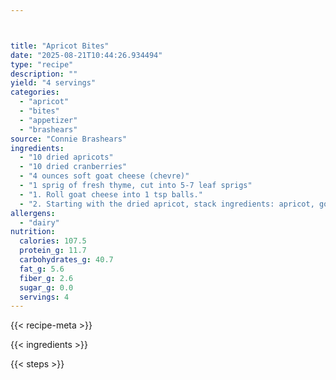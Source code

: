 ```yaml
---



title: "Apricot Bites"
date: "2025-08-21T10:44:26.934494"
type: "recipe"
description: ""
yield: "4 servings"
categories:
  - "apricot"
  - "bites"
  - "appetizer"
  - "brashears"
source: "Connie Brashears"
ingredients:
  - "10 dried apricots"
  - "10 dried cranberries"
  - "4 ounces soft goat cheese (chevre)"
  - "1 sprig of fresh thyme, cut into 5-7 leaf sprigs"
  - "1. Roll goat cheese into 1 tsp balls."
  - "2. Starting with the dried apricot, stack ingredients: apricot, goat cheese, dried cranberries, and thyme sprig."
allergens:
  - "dairy"
nutrition:
  calories: 107.5
  protein_g: 11.7
  carbohydrates_g: 40.7
  fat_g: 5.6
  fiber_g: 2.6
  sugar_g: 0.0
  servings: 4
---
```


{{< recipe-meta >}}

{{< ingredients >}}

{{< steps >}}
